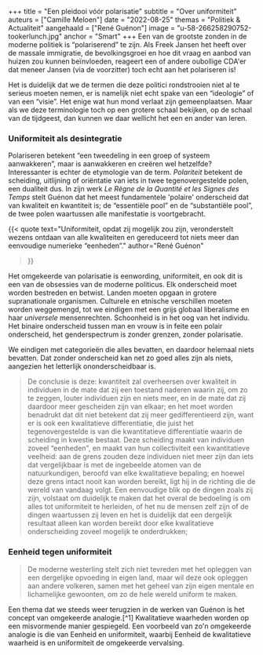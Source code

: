 +++
title = "Een pleidooi vóór polarisatie"
subtitle = "Over uniformiteit"
auteurs = ["Camille Meloen"]
date = "2022-08-25"
themas = "Politiek & Actualiteit"
aangehaald = ["René Guénon"]
image = "u-58-266258290752-tookerlunch.jpg"
anchor = "Smart"
+++
Een van de grootste zonden in de moderne politiek is “polariserend” te zijn. Als Freek Jansen het heeft over de massale immigratie, de bevolkingsgroei en hoe dit vraag en aanbod van huizen zou kunnen beïnvloeden, reageert een of andere oubollige CDA'er dat meneer Jansen (via de voorzitter) toch echt aan het polariseren is!

Het is duidelijk dat we de termen die deze politici rondstrooien niet al te serieus moeten nemen, er is namelijk niet echt spake van een “ideologie” of van een “visie”. Het enige wat hun mond verlaat zijn gemeenplaatsen. Maar als we deze terminologie toch op een grotere schaal bekijken, op de schaal van de tijdgeest, dan kunnen we daar wellicht het een en ander van leren.

### Uniformiteit als desintegratie

Polariseren betekent “een tweedeling in een groep of systeem aanwakkeren”, maar is aanwakkeren en creëren wel hetzelfde? Interessanter is echter de etymologie van de term. *Polariteit* betekent de scheiding, uitlijning of oriëntatie van iets in twee tegenovergestelde polen, een dualiteit dus. In zijn werk *Le Règne de la Quantité et les Signes des Temps* stelt Guénon dat het meest fundamentele 'polaire' onderscheid dat van kwaliteit en kwantiteit is; de “essentiële pool” en de “substantiële pool”, de twee polen waartussen alle manifestatie is voortgebracht.

{{< quote
	text="Uniformiteit, opdat zij mogelijk zou zijn, veronderstelt wezens ontdaan van alle kwaliteiten en gereduceerd tot niets meer dan eenvoudige numerieke “eenheden”."
	author="René Guénon"
>}}

Het omgekeerde van polarisatie is eenwording, uniformiteit, en ook dit is een van de obsessies van de moderne politicus. Elk onderscheid moet worden bestreden en betwist. Landen moeten opgaan in grotere supranationale organismen. Culturele en etnische verschillen moeten worden weggemengd, tot we eindigen met een grijs globaal liberalisme en haar *universele* mensenrechten. Schoonheid is in het oog van het individu. Het binaire onderscheid tussen man en vrouw is in feite een polair onderscheid, het genderspectrum is zonder grenzen, zonder polarisatie.

We eindigen met categorieën die alles bevatten, en daardoor helemaal niets bevatten. Dat zonder onderscheid kan net zo goed alles zijn als niets, aangezien het letterlijk ononderscheidbaar is.

> De conclusie is deze: kwantiteit zal overheersen over kwaliteit in individuen in de mate dat zij een toestand naderen waarin zij, om zo te zeggen, louter individuen zijn en niets meer, en in de mate dat zij daardoor meer gescheiden zijn van elkaar; en het moet worden benadrukt dat dit niet betekent dat zij meer gedifferentieerd zijn, want er is ook een kwalitatieve differentiatie, die juist het tegenovergestelde is van die kwantitatieve differentiatie waarin de scheiding in kwestie bestaat. Deze scheiding maakt van individuen zoveel “eenheden", en maakt van hun collectiviteit een kwantitatieve veelheid: aan de grens zouden deze individuen niet meer zijn dan iets dat vergelijkbaar is met de ingebeelde atomen van de natuurkundigen, beroofd van elke kwalitatieve bepaling; en hoewel deze grens intact nooit kan worden bereikt, ligt hij in de richting die de wereld van vandaag volgt. Een eenvoudige blik op de dingen zoals zij zijn, volstaat om duidelijk te maken dat het overal de bedoeling is om alles tot uniformiteit te herleiden, of het nu de mensen zelf zijn of de dingen waartussen zij leven en het is duidelijk dat een dergelijk resultaat alleen kan worden bereikt door elke kwalitatieve onderscheiding zoveel mogelijk te onderdrukken;

### Eenheid tegen uniformiteit

> De moderne westerling stelt zich niet tevreden met het opleggen van een dergelijke opvoeding in eigen land, maar wil deze ook opleggen aan andere volkeren, samen met het geheel van zijn eigen mentale en lichamelijke gewoonten, om zo de hele wereld uniform te maken.

Een thema dat we steeds weer terugzien in de werken van Guénon is het concept van omgekeerde analogie.[^1] Kwalitatieve waarheden worden op een misvormende manier gespiegeld. Een voorbeeld van zo'n omgekeerde analogie is die van Eenheid en uniformiteit, waarbij Eenheid de kwalitatieve waarheid is en uniformiteit de omgekeerde vervalsing.